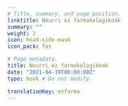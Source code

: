 ```yaml
---
# Title, summary, and page position.
linktitle: Neurri ez farmakologikoak
summary: ""
weight: 2
icon: head-side-mask
icon_pack: fas

# Page metadata.
title: Neurri ez farmakologikoak
date: "2021-04-19T00:00:00Z"
type: book # Do not modify.

translationKey: ezfarma
---
```


